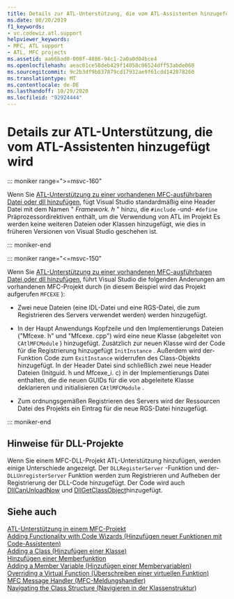 ```yaml
---
title: Details zur ATL-Unterstützung, die vom ATL-Assistenten hinzugefügt wird
ms.date: 08/20/2019
f1_keywords:
- vc.codewiz.atl.support
helpviewer_keywords:
- MFC, ATL support
- ATL, MFC projects
ms.assetid: aa66bad0-008f-4886-94c1-2a0a0d04bce4
ms.openlocfilehash: aeac01ce58deb429f14058c06524dff53abde060
ms.sourcegitcommit: 9c2b3df9b837879cd17932ae9f61cdd142078260
ms.translationtype: MT
ms.contentlocale: de-DE
ms.lasthandoff: 10/29/2020
ms.locfileid: "92924444"
---
```

# <a name="details-of-atl-support-added-by-the-atl-wizard"></a>Details zur ATL-Unterstützung, die vom ATL-Assistenten hinzugefügt wird

::: moniker range=">=msvc-160"

Wenn Sie [ATL-Unterstützung zu einer vorhandenen MFC-ausführbaren Datei oder dll hinzufügen](../../mfc/reference/adding-atl-support-to-your-mfc-project.md), fügt Visual Studio standardmäßig eine Header Datei mit dem Namen " *Framework. h* " hinzu, die `#include` -und- `#define` Präprozessordirektiven enthält, um die Verwendung von ATL im Projekt Es werden keine weiteren Dateien oder Klassen hinzugefügt, wie dies in früheren Versionen von Visual Studio geschehen ist.

::: moniker-end

::: moniker range="<=msvc-150"

Wenn Sie [ATL-Unterstützung zu einer vorhandenen MFC-ausführbaren Datei oder dll hinzufügen](../../mfc/reference/adding-atl-support-to-your-mfc-project.md), führt Visual Studio die folgenden Änderungen am vorhandenen MFC-Projekt durch (in diesem Beispiel wird das Projekt aufgerufen `MFCEXE` ):

- Zwei neue Dateien (eine IDL-Datei und eine RGS-Datei, die zum Registrieren des Servers verwendet werden) werden hinzugefügt.

- In der Haupt Anwendungs Kopfzeile und den Implementierungs Dateien ("Mfcexe. h" und "Mfcexe. cpp") wird eine neue Klasse (abgeleitet von `CAtlMFCModule` ) hinzugefügt. Zusätzlich zur neuen Klasse wird der Code für die Registrierung hinzugefügt `InitInstance` . Außerdem wird der-Funktion Code zum `ExitInstance` widerrufen des Class-Objekts hinzugefügt. In der Header Datei sind schließlich zwei neue Header Dateien (Initguid. h und Mfcexe_i. c) in der Implementierungs Datei enthalten, die die neuen GUIDs für die von abgeleitete Klasse deklarieren und initialisieren `CAtlMFCModule` .

- Zum ordnungsgemäßen Registrieren des Servers wird der Ressourcen Datei des Projekts ein Eintrag für die neue RGS-Datei hinzugefügt.

::: moniker-end

## <a name="notes-for-dll-projects"></a>Hinweise für DLL-Projekte

Wenn Sie einem MFC-DLL-Projekt ATL-Unterstützung hinzufügen, werden einige Unterschiede angezeigt. Der `DLLRegisterServer` -Funktion und der- `DLLUnregisterServer` Funktion werden zum Registrieren und Aufheben der Registrierung der DLL-Code hinzugefügt. Der Code wird auch [DllCanUnloadNow](../../atl/reference/catldllmodulet-class.md#dllcanunloadnow) und [DllGetClassObject](../../atl/reference/catldllmodulet-class.md#dllgetclassobject)hinzugefügt.

## <a name="see-also"></a>Siehe auch

[ATL-Unterstützung in einem MFC-Projekt](../../mfc/reference/adding-atl-support-to-your-mfc-project.md)<br/>
[Adding Functionality with Code Wizards (Hinzufügen neuer Funktionen mit Code-Assistenten)](../../ide/adding-functionality-with-code-wizards-cpp.md)<br/>
[Adding a Class (Hinzufügen einer Klasse)](../../ide/adding-a-class-visual-cpp.md)<br/>
[Hinzufügen einer Memberfunktion](../../ide/adding-a-member-function-visual-cpp.md)<br/>
[Adding a Member Variable (Hinzufügen einer Membervariablen)](../../ide/adding-a-member-variable-visual-cpp.md)<br/>
[Overriding a Virtual Function (Überschreiben einer virtuellen Funktion)](../../ide/overriding-a-virtual-function-visual-cpp.md)<br/>
[MFC Message Handler (MFC-Meldungshandler)](../../mfc/reference/adding-an-mfc-message-handler.md)<br/>
[Navigating the Class Structure (Navigieren in der Klassenstruktur)](../../ide/navigate-code-cpp.md)
